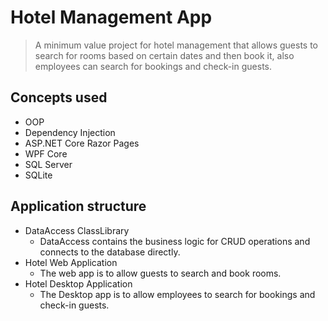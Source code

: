 # Hotel Management App

> A minimum value project for hotel management that allows guests to search for rooms based on certain dates and then book it, also employees can search for bookings and check-in guests.


## Concepts used
- OOP
- Dependency Injection
- ASP.NET Core Razor Pages
- WPF Core
- SQL Server
- SQLite

## Application structure
  - DataAccess ClassLibrary
    - DataAccess contains the business logic for CRUD operations and connects to the database directly.
  - Hotel Web Application
    - The web app is to allow guests to search and book rooms.
  - Hotel Desktop Application
    - The Desktop app is to allow employees to search for bookings and check-in guests.
